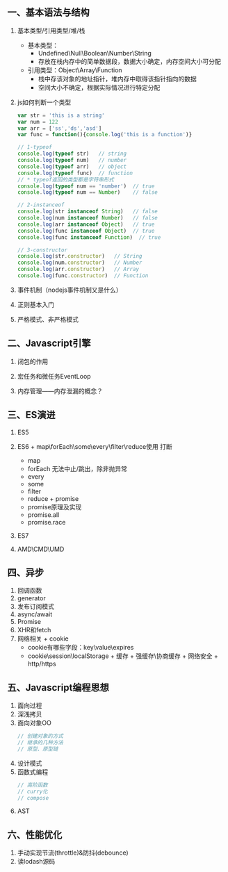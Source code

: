 ## 一、基本语法与结构


  1. 基本类型/引用类型/堆/栈
      - 基本类型：
        - Undefined\Null\Boolean\Number\String 
        - 存放在栈内存中的简单数据段，数据大小确定，内存空间大小可分配
      - 引用类型：Object\Array\Function 
        - 栈中存该对象的地址指针，堆内存中取得该指针指向的数据
        - 空间大小不确定，根据实际情况进行特定分配
  1. js如何判断一个类型
      ``` javascript
      var str = 'this is a string'
      var num = 122
      var arr = ['ss','ds','asd']
      var func = function(){console.log('this is a function')}

      // 1-typeof
      console.log(typeof str)   // string
      console.log(typeof num)   // number
      console.log(typeof arr)   // object
      console.log(typeof func)  // function
      // * typeof返回的类型都是字符串形式
      console.log(typeof num == 'number')  // true
      console.log(typeof num == Number)    // false

      // 2-instanceof
      console.log(str instanceof String)   // false
      console.log(num instanceof Number)   // false
      console.log(arr instanceof Object)   // true
      console.log(func instanceof Object)  // true
      console.log(func instanceof Function)  // true

      // 3-constructor
      console.log(str.constructor)   // String
      console.log(num.constructor)   // Number
      console.log(arr.constructor)   // Array
      console.log(func.constructor)  // Function

      ```

  1. 事件机制（nodejs事件机制又是什么）

  1. 正则基本入门

  1. 严格模式、非严格模式



## 二、Javascript引擎

  1. 闭包的作用

  1. 宏任务和微任务EventLoop

  1. 内存管理——内存泄漏的概念？



## 三、ES演进

  1. ES5

  1. ES6
    + map\forEach\some\every\filter\reduce使用 打断
      + map
      + forEach 无法中止/跳出，除非抛异常
      + every
      + some
      + filter
      + reduce
    + promise
      + promise原理及实现
      + promise.all
      + promise.race

  1. ES7

  1. AMD\CMD\UMD


## 四、异步

  1. 回调函数
  1. generator
  1. 发布订阅模式
  1. async/await
  1. Promise
  1. XHR和fetch
  1. 网络相关
    + cookie 
      + cookie有哪些字段：key\value\expires
      + cookie\session\localStorage
    + 缓存
    + 强缓存\协商缓存
    + 网络安全
    + http/https

## 五、Javascript编程思想
  1. 面向过程
  1. 深浅拷贝
  1. 面向对象OO
      ``` javascript
      // 创建对象的方式
      // 继承的几种方法
      // 原型、原型链
      ```
  1. 设计模式
  1. 函数式编程
      ``` javascript
      // 高阶函数
      // curry化
      // compose
      ```
  1. AST
  
## 六、性能优化
  1. 手动实现节流(throttle)&防抖(debounce)
  1. 读lodash源码

